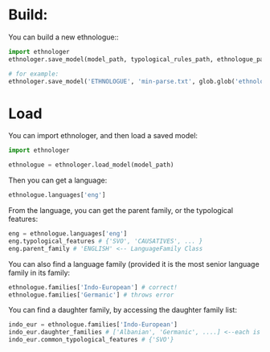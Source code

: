 # Build:

You can build a new ethnologue::

```python
import ethnologer
ethnologer.save_model(model_path, typological_rules_path, ethnologue_paths)

# for example:
ethnologer.save_model('ETHNOLOGUE', 'min-parse.txt', glob.glob('ethnologue/*'))

```

# Load

You can import ethnologer, and then load a saved model:
```python
import ethnologer

ethnologue = ethnologer.load_model(model_path)
```

Then you can get a language:
```python
ethnologue.languages['eng']
```
From the language, you can get the parent family, or the typological features:
```python
eng = ethnologue.languages['eng']
eng.typological_features # {'SVO', 'CAUSATIVES', ... }
eng.parent_family # 'ENGLISH' <-- LanguageFamily Class
```

You can also find a language family (provided it is the most senior language family in its family:

```python
ethnologue.families['Indo-European'] # correct!
ethnologue.families['Germanic'] # throws error
```
You can find a daughter family, by accessing the daughter family list:
```python
indo_eur = ethnologue.families['Indo-European']
indo_eur.daughter_families # ['Albanian', 'Germanic', ....] <--each is a LanguageFamily
indo_eur.common_typological_features # {'SVO'}
```
